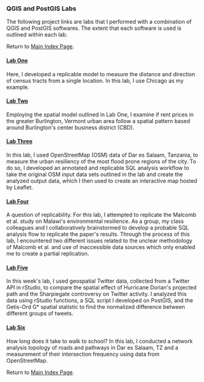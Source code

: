### QGIS and PostGIS Labs

The following project links are labs that I performed with a combination of QGIS and PostGIS softwares. The extent that each software is used is outlined within each lab.

Return to [Main Index Page](../index.md).

#### [Lab One](lab_1/aa_chicago_lab.md)
Here, I developed a replicable model to measure the distance and direction of census tracts from a single location. In this lab, I use Chicago as my example.

#### [Lab Two](lab_2/aa_burlington_lab.md)
Employing the spatial model outlined in Lab One, I examine if rent prices in the greater Burlington, Vermont urban area follow a spatial pattern based around Burlington's center business district (CBD).

#### [Lab Three](lab_6/aa_dar_lab.md)
In this lab, I used OpenStreetMap (OSM) data of Dar es Salaam, Tanzania, to measure the urban resiliency of the most flood prone regions of the city. To do so, I developed an annotated and replicable SQL analysis workflow to take the original OSM input data sets outlined in the lab and create the analyzed output data, which I then used to create an interactive map hosted by Leaflet.

#### [Lab Four](lab_7/aa_malawi.md)
A question of replicability. For this lab, I attempted to replicate the Malcomb et al. study on Malawi's environmental resilience. As a group, my class colleagues and I collaboratively brainstormed to develop a probable SQL analysis flow to replicate the paper's results. Through the process of this lab, I encountered two different issues related to the unclear methodology of Malcomb et al. and use of inaccessible data sources which only enabled me to create a partial replication.

#### [Lab Five](lab_8/aa_twitter_index.md)
In this week's lab, I used geospatial Twitter data, collected from a Twitter API in rStudio, to compare the spatial effect of Hurricane Dorian's projected path and the Sharpiegate controversy on Twitter activity. I analyzed this data using rStudio functions, a SQL script I developed on PostGIS, and the Getis-Ord G* spatial statistic to find the normalized difference between different groups of tweets.

#### [Lab Six](lab_final/lab.md)
How long does it take to walk to school? In this lab, I conducted a network analysis topology of roads and pathways in Dar es Salaam, TZ and a measurement of their intersection frequency using data from OpenStreetMap.

Return to [Main Index Page](../index.md).
